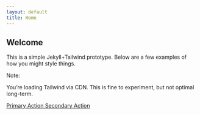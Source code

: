 ```yaml
---
layout: default
title: Home
---
```


<div class="prose lg:prose-xl">
  <h2 class="text-3xl font-bold mb-4">Welcome</h2>
  <p>This is a simple Jekyll+Tailwind prototype. Below are a few examples of how you might style things.</p>

  <!-- Example call-out box -->
  <div class="border-l-4 border-blue-500 bg-blue-50 p-4 my-6">
    <p class="font-medium">Note:</p>
    <p class="text-gray-700">You’re loading Tailwind via CDN. This is fine to experiment, but not optimal long-term.</p>
  </div>

  <!-- Example buttons -->
  <div class="space-x-2">
    <a href="#" class="inline-block px-4 py-2 bg-blue-600 text-white font-semibold rounded hover:bg-blue-700">
      Primary Action
    </a>
    <a href="#" class="inline-block px-4 py-2 border border-blue-600 text-blue-600 font-semibold rounded hover:bg-blue-50">
      Secondary Action
    </a>
  </div>
</div>